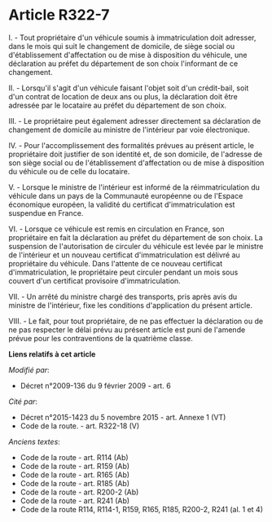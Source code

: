 # Article R322-7

I. - Tout propriétaire d'un véhicule soumis à immatriculation doit adresser, dans le mois qui suit le changement de domicile,
de siège social ou d'établissement d'affectation ou de mise à disposition du véhicule, une déclaration au préfet du
département de son choix l'informant de ce changement. 

II. - Lorsqu'il s'agit d'un véhicule faisant l'objet soit d'un crédit-bail, soit d'un contrat de location de deux ans ou
plus, la déclaration doit être adressée par le locataire au préfet du département de son choix.

III. - Le propriétaire peut également adresser directement sa déclaration de changement de domicile au ministre de
l'intérieur par voie électronique. 

IV. - Pour l'accomplissement des formalités prévues au présent article, le propriétaire doit justifier de son identité et, de
son domicile, de l'adresse de son siège social ou de l'établissement d'affectation ou de mise à disposition du véhicule ou de
celle du locataire.

V. - Lorsque le ministre de l'intérieur est informé de la réimmatriculation du véhicule dans un pays de la Communauté
européenne ou de l'Espace économique européen, la validité du certificat d'immatriculation est suspendue en France. 

VI. - Lorsque ce véhicule est remis en circulation en France, son propriétaire en fait la déclaration au préfet du
département de son choix. La suspension de l'autorisation de circuler du véhicule est levée par le ministre de l'intérieur et
un nouveau certificat d'immatriculation est délivré au propriétaire du véhicule. Dans l'attente de ce nouveau certificat
d'immatriculation, le propriétaire peut circuler pendant un mois sous couvert d'un certificat provisoire d'immatriculation. 

VII. - Un arrêté du ministre chargé des transports, pris après avis du ministre de l'intérieur, fixe les conditions
d'application du présent article.

VIII. - Le fait, pour tout propriétaire, de ne pas effectuer la déclaration ou de ne pas respecter le délai prévu au présent
article est puni de l'amende prévue pour les contraventions de la quatrième classe.

**Liens relatifs à cet article**

_Modifié par_:

  - Décret n°2009-136 du 9 février 2009 - art. 6

_Cité par_:

  - Décret n°2015-1423 du 5 novembre 2015 - art. Annexe 1 (VT)
  - Code de la route. - art. R322-18 (V)

_Anciens textes_:

  - Code de la route - art. R114 (Ab)
  - Code de la route - art. R159 (Ab)
  - Code de la route - art. R165 (Ab)
  - Code de la route - art. R185 (Ab)
  - Code de la route - art. R200-2 (Ab)
  - Code de la route - art. R241 (Ab)
  - Code de la route R114, R114-1, R159, R165, R185, R200-2, R241 (al. 1 et 4)
